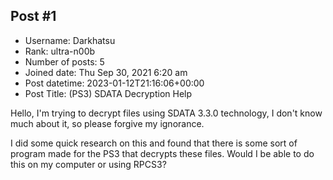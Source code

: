 ## Post #1
- Username: Darkhatsu
- Rank: ultra-n00b
- Number of posts: 5
- Joined date: Thu Sep 30, 2021 6:20 am
- Post datetime: 2023-01-12T21:16:06+00:00
- Post Title: (PS3) SDATA Decryption Help

Hello, I'm trying to decrypt files using SDATA 3.3.0 technology, I don't know much about it, so please forgive my ignorance. 

I did some quick research on this and found that there is some sort of program made for the PS3 that decrypts these files. Would I be able to do this on my computer or using RPCS3?

